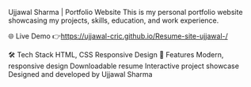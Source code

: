 Ujjawal Sharma | Portfolio Website
This is my personal portfolio website showcasing my projects, skills, education, and work experience.

🌐 Live Demo
👉https://ujjawal-cric.github.io/Resume-site-ujjawal-/

🛠️ Tech Stack
HTML, CSS
Responsive Design
📄 Features
Modern, responsive design
Downloadable resume
Interactive project showcase
Designed and developed by Ujjawal Sharma

